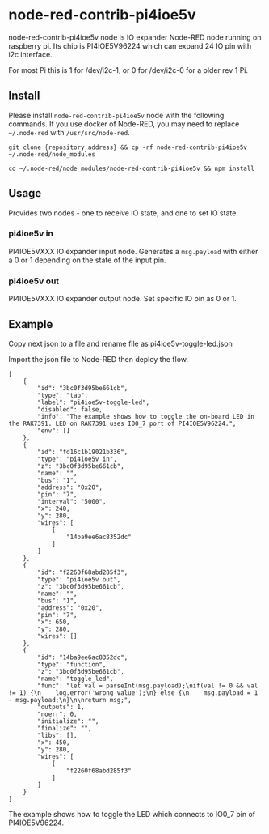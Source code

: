 # node-red-contrib-pi4ioe5v

node-red-contrib-pi4ioe5v node is  IO expander Node-RED node running on raspberry pi.  Its chip is  PI4IOE5V96224 which can expand 24 IO pin with i2c interface.

For most Pi this is 1 for /dev/i2c-1, or 0 for /dev/i2c-0 for a older rev 1 Pi.

## Install

Please install `node-red-contrib-pi4ioe5v` node with the following commands. If you use docker of Node-RED, you may need to replace `~/.node-red` with `/usr/src/node-red`.

```
git clone {repository address} && cp -rf node-red-contrib-pi4ioe5v ~/.node-red/node_modules
```

```
cd ~/.node-red/node_modules/node-red-contrib-pi4ioe5v && npm install
```

## Usage

Provides two nodes - one to receive IO state, and one to set IO state.

### pi4ioe5v in

PI4IOE5VXXX IO expander input node. Generates a `msg.payload` with either a 0 or 1 depending on the state of the input pin.

### pi4ioe5v out

PI4IOE5VXXX IO expander output node. Set specific IO pin as  0 or 1. 

## Example

Copy next json to a file and rename file as pi4ioe5v-toggle-led.json

Import the json file to Node-RED then deploy the flow.

```
[
    {
        "id": "3bc0f3d95be661cb",
        "type": "tab",
        "label": "pi4ioe5v-toggle-led",
        "disabled": false,
        "info": "The example shows how to toggle the on-board LED in the RAK7391. LED on RAK7391 uses IO0_7 port of PI4IOE5V96224.",
        "env": []
    },
    {
        "id": "fd16c1b19021b336",
        "type": "pi4ioe5v in",
        "z": "3bc0f3d95be661cb",
        "name": "",
        "bus": "1",
        "address": "0x20",
        "pin": "7",
        "interval": "5000",
        "x": 240,
        "y": 280,
        "wires": [
            [
                "14ba9ee6ac8352dc"
            ]
        ]
    },
    {
        "id": "f2260f68abd285f3",
        "type": "pi4ioe5v out",
        "z": "3bc0f3d95be661cb",
        "name": "",
        "bus": "1",
        "address": "0x20",
        "pin": "7",
        "x": 650,
        "y": 280,
        "wires": []
    },
    {
        "id": "14ba9ee6ac8352dc",
        "type": "function",
        "z": "3bc0f3d95be661cb",
        "name": "toggle_led",
        "func": "let val = parseInt(msg.payload);\nif(val != 0 && val != 1) {\n    log.error('wrong value');\n} else {\n    msg.payload = 1 - msg.payload;\n}\n\nreturn msg;",
        "outputs": 1,
        "noerr": 0,
        "initialize": "",
        "finalize": "",
        "libs": [],
        "x": 450,
        "y": 280,
        "wires": [
            [
                "f2260f68abd285f3"
            ]
        ]
    }
]
```

The example shows how to toggle the LED which connects to IO0_7 pin of PI4IOE5V96224.

